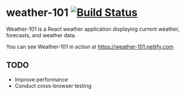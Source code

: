 # weather-101 [![Build Status](https://travis-ci.com/jrobind/weather-101.svg?branch=master)](https://travis-ci.com/jrobind/weather-101)

Weather-101 is a React weather application displaying current weather, forecasts, and weather data.

You can see Weather-101 in action at https://weather-101.netlify.com

## TODO

* Improve performance  
* Conduct cross-browser testing

